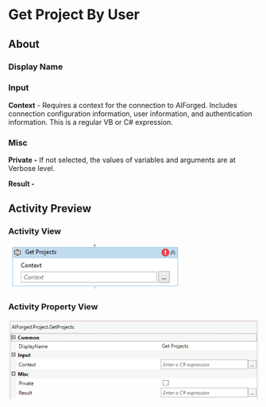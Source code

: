 # Get Project By User

## About

### Display Name

### Input

**Context** - Requires a context for the connection to AIForged. Includes connection configuration information, user information, and authentication information. This is a regular VB or C# expression.

### Misc

**Private -** If not selected, the values of variables and arguments are at Verbose level.

**Result -**

## Activity Preview

### Activity View

![](../../../assets/image%20%2899%29%20%281%29.png)
### Activity Property View

![](../../../assets/image%20%2828%29%20%284%29.png)


